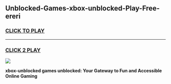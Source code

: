 
## Unblocked-Games-xbox-unblocked-Play-Free-ereri
<h3>
<a href="https://premium76.site?title=xbox-unblocked&ref=12A">CLICK TO PLAY</a></h3>
<hr>

<h3>
<a href="https://premium76.site?title=xbox-unblocked&ref=12A">CLICK 2 PLAY</a>
  
</h3>

<a href="https://premium76.site?title=xbox-unblocked&ref=12A"><img src="https://clearcache.store/games.png"></a>


**xbox-unblocked games unblocked: Your Gateway to Fun and Accessible Online Gaming**
